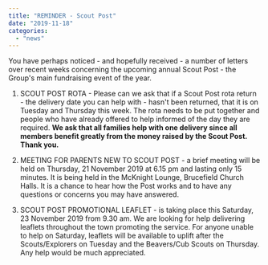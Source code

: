```yaml
---
title: "REMINDER - Scout Post"
date: "2019-11-18"
categories: 
  - "news"
---
```


You have perhaps noticed - and hopefully received - a number of letters over recent weeks concerning the upcoming annual Scout Post - the Group's main fundraising event of the year.

1. SCOUT POST ROTA - Please can we ask that if a Scout Post rota return - the delivery date you can help with - hasn't been returned, that it is on Tuesday and Thursday this week. The rota needs to be put together and people who have already offered to help informed of the day they are required. **We ask that all families help with one delivery since all members benefit greatly from the money raised by the Scout Post. Thank you.**

3. MEETING FOR PARENTS NEW TO SCOUT POST - a brief meeting will be held on Thursday, 21 November 2019 at 6.15 pm and lasting only 15 minutes. It is being held in the McKnight Lounge, Brucefield Church Halls. It is a chance to hear how the Post works and to have any questions or concerns you may have answered.
4. SCOUT POST PROMOTIONAL LEAFLET - is taking place this Saturday, 23 November 2019 from 9.30 am. We are looking for help delivering leaflets throughout the town promoting the service. For anyone unable to help on Saturday, leaflets will be available to uplift after the Scouts/Explorers on Tuesday and the Beavers/Cub Scouts on Thursday. Any help would be much appreciated.
